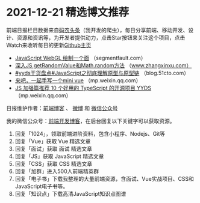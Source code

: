 # 2021-12-21 精选博文推荐

前端日报栏目数据来自[码农头条](https://toutiao.qdkfweb.cn/)（我开发的爬虫），每日分享前端、移动开发、设计、资源和资讯等，为开发者提供动力，点击Star按钮来关注这个项目，点击Watch来收听每日的更新[Github主页](https://github.com/kujian/frontendDaily)
* [JavaScript WebGL 绘制一个面](https://segmentfault.com/a/1190000041144928) （segmentfault.com）
* [深入JS getRandomValue和Math.random方法](https://www.zhangxinxu.com/wordpress/2021/12/js-getrandomvalue-math-random/) （www.zhangxinxu.com）
* [#yyds干货盘点#JavaScript之彻底理解原型与原型链](https://blog.51cto.com/u_11724598/4820454) （blog.51cto.com）
* [来吧，一起手写一个mini vue](https://mp.weixin.qq.com/s?__biz=MzIxNDc4MjEzNw==&mid=2247486019&idx=1&sn=7c4c1d6e06fe9fd5fcf6602c0fa31e5b) （mp.weixin.qq.com）
* [JS 加强篇推荐 10 个好用的 TypeScript 的开源项目 YYDS](https://mp.weixin.qq.com/s?__biz=Mzg2NjI5NDcyOQ==&mid=2247485916&idx=1&sn=8682383999e00ab8435f67731c715992) （mp.weixin.qq.com）

日报维护作者：[前端博客](https://qdkfweb.cn/) 、 [微博](http://weibo.com/kujian) 和 [微信公众号](https://open.weixin.qq.com/qr/code?username=caibaojian_com)

我的微信公众号：[前端开发博客](https://open.weixin.qq.com/qr/code?username=caibaojian_com)，在后台回复以下关键字可以获取资源。

1. 回复「1024」，领取前端进阶资料，包含小程序、Nodejs、Git等
2. 回复「Vue」获取 Vue 精选文章
3. 回复「面试」获取 面试 精选文章
4. 回复「JS」获取 JavaScript 精选文章
5. 回复「CSS」获取 CSS 精选文章
6. 回复「加群」进入500人前端精英群
7. 回复「电子书」下载我整理的大量前端资源，含面试、Vue实战项目、CSS和JavaScript电子书等。
8. 回复「知识点」下载高清JavaScript知识点图谱